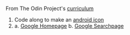 From The Odin Project's [curriculum](http://www.theodinproject.com/web-development-101/html-css)

1. Code along to make an [android icon](http://thecodeplayer.com/walkthrough/css3-android-logo)
2. a. [Google Homepage](www.google.com)
   b. [Google Searchpage](https://www.google.com/search?q=the+odin+project)